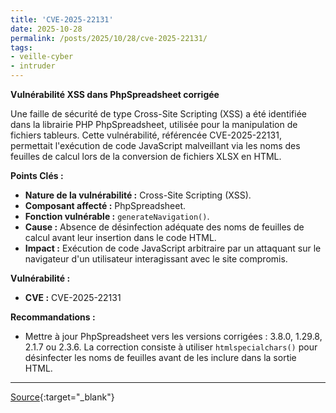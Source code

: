 ```yaml
---
title: 'CVE-2025-22131'
date: 2025-10-28
permalink: /posts/2025/10/28/cve-2025-22131/
tags:
- veille-cyber
- intruder
---
```

**Vulnérabilité XSS dans PhpSpreadsheet corrigée**

Une faille de sécurité de type Cross-Site Scripting (XSS) a été identifiée dans la librairie PHP PhpSpreadsheet, utilisée pour la manipulation de fichiers tableurs. Cette vulnérabilité, référencée CVE-2025-22131, permettait l'exécution de code JavaScript malveillant via les noms des feuilles de calcul lors de la conversion de fichiers XLSX en HTML.

**Points Clés :**

*   **Nature de la vulnérabilité :** Cross-Site Scripting (XSS).
*   **Composant affecté :** PhpSpreadsheet.
*   **Fonction vulnérable :** `generateNavigation()`.
*   **Cause :** Absence de désinfection adéquate des noms de feuilles de calcul avant leur insertion dans le code HTML.
*   **Impact :** Exécution de code JavaScript arbitraire par un attaquant sur le navigateur d'un utilisateur interagissant avec le site compromis.

**Vulnérabilité :**

*   **CVE :** CVE-2025-22131

**Recommandations :**

*   Mettre à jour PhpSpreadsheet vers les versions corrigées : 3.8.0, 1.29.8, 2.1.7 ou 2.3.6. La correction consiste à utiliser `htmlspecialchars()` pour désinfecter les noms de feuilles avant de les inclure dans la sortie HTML.

---
[Source](https://cvemon.intruder.io/cves/CVE-2025-22131){:target="_blank"}
